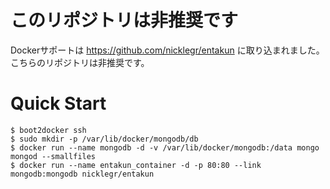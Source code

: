# このリポジトリは非推奨です

Dockerサポートは https://github.com/nicklegr/entakun に取り込まれました。
こちらのリポジトリは非推奨です。

# Quick Start

```
$ boot2docker ssh
$ sudo mkdir -p /var/lib/docker/mongodb/db
$ docker run --name mongodb -d -v /var/lib/docker/mongodb:/data mongo mongod --smallfiles
$ docker run --name entakun_container -d -p 80:80 --link mongodb:mongodb nicklegr/entakun
```
